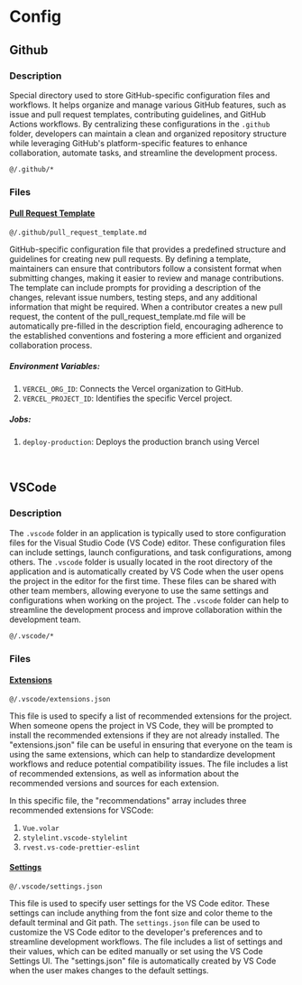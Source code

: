 # Config

## Github

### Description

Special directory used to store GitHub-specific configuration files and workflows. It helps organize and manage various GitHub features, such as issue and pull request templates, contributing guidelines, and GitHub Actions workflows. By centralizing these configurations in the `.github` folder, developers can maintain a clean and organized repository structure while leveraging GitHub's platform-specific features to enhance collaboration, automate tasks, and streamline the development process.

`@/.github/*`

### Files

#### [Pull Request Template](https://docs.github.com/en/communities/using-templates-to-encourage-useful-issues-and-pull-requests/creating-a-pull-request-template-for-your-repository)

`@/.github/pull_request_template.md`

GitHub-specific configuration file that provides a predefined structure and guidelines for creating new pull requests. By defining a template, maintainers can ensure that contributors follow a consistent format when submitting changes, making it easier to review and manage contributions. The template can include prompts for providing a description of the changes, relevant issue numbers, testing steps, and any additional information that might be required. When a contributor creates a new pull request, the content of the pull_request_template.md file will be automatically pre-filled in the description field, encouraging adherence to the established conventions and fostering a more efficient and organized collaboration process.

##### Environment Variables:

1. `VERCEL_ORG_ID`: Connects the Vercel organization to GitHub.
2. `VERCEL_PROJECT_ID`: Identifies the specific Vercel project.

##### Jobs:

1. `deploy-production`: Deploys the production branch using Vercel

<br>

## VSCode

### Description

The `.vscode` folder in an application is typically used to store configuration files for the Visual Studio Code (VS Code) editor. These configuration files can include settings, launch configurations, and task configurations, among others. The `.vscode` folder is usually located in the root directory of the application and is automatically created by VS Code when the user opens the project in the editor for the first time. These files can be shared with other team members, allowing everyone to use the same settings and configurations when working on the project. The `.vscode` folder can help to streamline the development process and improve collaboration within the development team.

`@/.vscode/*`

### Files

#### [Extensions](https://code.visualstudio.com/docs/editor/extension-marketplace)

`@/.vscode/extensions.json`

This file is used to specify a list of recommended extensions for the project. When someone opens the project in VS Code, they will be prompted to install the recommended extensions if they are not already installed. The "extensions.json" file can be useful in ensuring that everyone on the team is using the same extensions, which can help to standardize development workflows and reduce potential compatibility issues. The file includes a list of recommended extensions, as well as information about the recommended versions and sources for each extension.

In this specific file, the "recommendations" array includes three recommended extensions for VSCode:

1. `Vue.volar`
2. `stylelint.vscode-stylelint`
3. `rvest.vs-code-prettier-eslint`

#### [Settings](https://code.visualstudio.com/docs/getstarted/settings)

`@/.vscode/settings.json`

This file is used to specify user settings for the VS Code editor. These settings can include anything from the font size and color theme to the default terminal and Git path. The `settings.json` file can be used to customize the VS Code editor to the developer's preferences and to streamline development workflows. The file includes a list of settings and their values, which can be edited manually or set using the VS Code Settings UI. The "settings.json" file is automatically created by VS Code when the user makes changes to the default settings.
